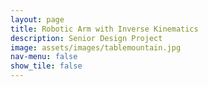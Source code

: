 ```yaml
---
layout: page
title: Robotic Arm with Inverse Kinematics
description: Senior Design Project
image: assets/images/tablemountain.jpg
nav-menu: false
show_tile: false
---
```


